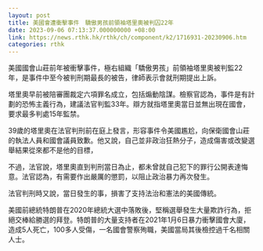 ```yaml
---
layout: post
title: 美國會遭衝擊事件　驕傲男孩前領袖塔里奧被判囚22年
date: 2023-09-06 07:13:37.000000000 +08:00
link: https://news.rthk.hk/rthk/ch/component/k2/1716931-20230906.htm
categories: rthk
---
```


美國國會山莊前年被衝擊事件，極右組織「驕傲男孩」前領袖塔里奧被判監22年，是事件中至今被判刑期最長的被告，律師表示會就刑期提出上訴。

塔里奧早前被陪審團裁定六項罪名成立，包括煽動陰謀。檢察官認為，事件是有計劃的恐怖主義行為，建議法官判監33年。辯方就指塔里奧當日並無出現在國會，要求最多判處15年監禁。

39歲的塔里奧在法官判刑前在庭上發言，形容事件令美國尷尬，向保衛國會山莊的執法人員和國會議員致歉。他又說，自己並非政治狂熱分子，造成傷害或改變選舉結果從來都不是他的目標，

不過，法官說，塔里奧直到判刑當日為止，都未曾就自己犯下的罪行公開表達悔意。法官認為，有需要作出嚴厲的懲罰，以阻止政治暴力再次發生。

法官判刑時又說，當日發生的事，損害了支持法治和憲法的美國傳統。

美國前總統特朗普在2020年總統大選中落敗後，堅稱選舉發生大量欺詐行為，拒絕交棒給勝選的拜登。特朗普的大量支持者在2021年1月6日暴力衝擊國會大廈，造成5人死亡，100多人受傷，一名國會警察殉職，美國當局其後檢控過千名相關人士。
